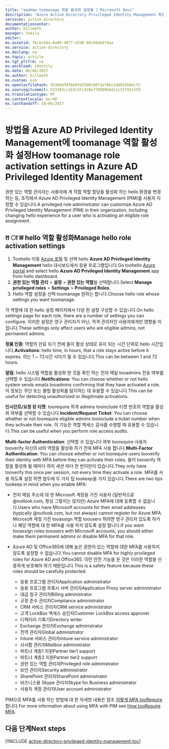 ```yaml
---
title: "aaaHow toomanage 역할 활성화 설정을 | Microsoft Docs"
description: "Azure Active Directory Privileged Identity Management 확장 hello로 toochange 권한 있는 id에 대 한 기본 설정을 hello 하는 방법에 대해 알아봅니다."
services: active-directory
documentationcenter: 
author: billmath
manager: femila
editor: 
ms.assetid: f6cbcb6a-8a89-4077-afd8-06c94a64f4aa
ms.service: active-directory
ms.devlang: na
ms.topic: article
ms.tgt_pltfrm: na
ms.workload: identity
ms.date: 06/06/2017
ms.author: billmath
ms.custom: pim
ms.openlocfilehash: 453bb6f8f8e0fd2598cb073ef86c1dd55458dc72
ms.sourcegitcommit: 523283cc1b3c37c428e77850964dc1c33742c5f0
ms.translationtype: MT
ms.contentlocale: ko-KR
ms.lasthandoff: 10/06/2017
---
```

# <a name="how-toomanage-role-activation-settings-in-azure-ad-privileged-identity-management"></a><span data-ttu-id="6d85a-103">방법을 Azure AD Privileged Identity Management에 toomanage 역할 활성화 설정</span><span class="sxs-lookup"><span data-stu-id="6d85a-103">How toomanage role activation settings in Azure AD Privileged Identity Management</span></span>
<span data-ttu-id="6d85a-104">권한 있는 역할 관리자는 사용자에 게 적합 역할 할당을 활성화 하는 hello 환경을 변경 하는 등, 조직에서 Azure AD Privileged Identity Management (PIM)를 사용자 지정할 수 있습니다.</span><span class="sxs-lookup"><span data-stu-id="6d85a-104">A privileged role administrator can customize Azure AD Privileged Identity Management (PIM) in their organization, including changing hello experience for a user who is activating an eligible role assignment.</span></span>

## <a name="manage-hello-role-activation-settings"></a><span data-ttu-id="6d85a-105">त ा ळ hello 역할 활성화</span><span class="sxs-lookup"><span data-stu-id="6d85a-105">Manage hello role activation settings</span></span>
1. <span data-ttu-id="6d85a-106">Toohello 이동 [Azure 포털](https://portal.azure.com) 및 선택 hello **Azure AD Privileged Identity Management** hello 대시보드에서 응용 프로그램입니다.</span><span class="sxs-lookup"><span data-stu-id="6d85a-106">Go toohello [Azure portal](https://portal.azure.com) and select hello **Azure AD Privileged Identity Management** app from hello dashboard.</span></span>
2. <span data-ttu-id="6d85a-107">**권한 있는 역할 관리** > **설정** > **권한 있는 역할**을 선택합니다.</span><span class="sxs-lookup"><span data-stu-id="6d85a-107">Select **Manage privileged roles** > **Settings** > **Privileged Roles**.</span></span>
3. <span data-ttu-id="6d85a-108">Hello 역할 설정을 선택 toomanage 원하는 합니다.</span><span class="sxs-lookup"><span data-stu-id="6d85a-108">Choose hello role whose settings you want toomanage.</span></span>

<span data-ttu-id="6d85a-109">각 역할에 대 한 hello 설정 페이지에서 다양 한 설정 구성할 수 있습니다.</span><span class="sxs-lookup"><span data-stu-id="6d85a-109">On hello settings page for each role, there are a number of settings you can configure.</span></span> <span data-ttu-id="6d85a-110">이러한 설정은 영구 관리자가 아닌, 적격 관리자인 사용자에게만 영향을 미칩니다.</span><span class="sxs-lookup"><span data-stu-id="6d85a-110">These settings only affect users who are eligible admins, not permanent admins.</span></span>

<span data-ttu-id="6d85a-111">**정품 인증**: 역할의 만료 되기 전에 들이 활성 상태로 유지 되는 시간 단위로 hello 시간입니다.</span><span class="sxs-lookup"><span data-stu-id="6d85a-111">**Activations**: hello time, in hours, that a role stays active before it expires.</span></span> <span data-ttu-id="6d85a-112">이는 1 ~ 72시간 사이가 될 수 있습니다.</span><span class="sxs-lookup"><span data-stu-id="6d85a-112">This can be between 1 and 72 hours.</span></span>

<span data-ttu-id="6d85a-113">**알림**: hello 시스템 역할을 활성화 한 것을 확인 하는 전자 메일 tooadmins 전송 여부를 선택할 수 있습니다.</span><span class="sxs-lookup"><span data-stu-id="6d85a-113">**Notifications**: You can choose whether or not hello system sends emails tooadmins confirming that they have activated a role.</span></span> <span data-ttu-id="6d85a-114">이 정보는 무단 또는 불법 활성화를 탐지하는 데 유용할 수 있습니다.</span><span class="sxs-lookup"><span data-stu-id="6d85a-114">This can be useful for detecting unauthorized or illegitimate activations.</span></span>

<span data-ttu-id="6d85a-115">**인시던트/요청 된 티켓**: toorequire 적격 admins tooinclude 티켓 번호의 역할을 활성화 여부를 선택할 수 있습니다.</span><span class="sxs-lookup"><span data-stu-id="6d85a-115">**Incident/Request Ticket**: You can choose whether or not toorequire eligible admins tooinclude a ticket number when they activate their role.</span></span> <span data-ttu-id="6d85a-116">이 기능은 역할 액세스 감사를 수행할 때 유용할 수 있습니다.</span><span class="sxs-lookup"><span data-stu-id="6d85a-116">This can be useful when you perform role access audits.</span></span>

<span data-ttu-id="6d85a-117">**Multi-factor Authentication**: 선택할 수 있습니다 여부 toorequire 사용자 tooverify 자신의 id의 역할을 활성화 하기 전에 MFA 사용 합니다.</span><span class="sxs-lookup"><span data-stu-id="6d85a-117">**Multi-Factor Authentication**: You can choose whether or not toorequire users tooverify their identity with MFA before they can activate their roles.</span></span> <span data-ttu-id="6d85a-118">들이 tooverify 역할을 활성화 될 때마다 하지 세션 마다 한 번이만이 있습니다.</span><span class="sxs-lookup"><span data-stu-id="6d85a-118">They only have tooverify this once per session, not every time they activate a role.</span></span> <span data-ttu-id="6d85a-119">MFA를 사용 하도록 설정 하면 염두에 두 가지 팁 tookeep을 가지 있습니다.</span><span class="sxs-lookup"><span data-stu-id="6d85a-119">There are two tips tookeep in mind when you enable MFA:</span></span>

* <span data-ttu-id="6d85a-120">전자 메일 주소에 대 한 Microsoft 계정을 가진 사용자 (일반적으로 @outlook.com, 항상 그렇지는 않지만) Azure MFA에 대해 등록할 수 없습니다.</span><span class="sxs-lookup"><span data-stu-id="6d85a-120">Users who have Microsoft accounts for their email addresses (typically @outlook.com, but not always) cannot register for Azure MFA.</span></span> <span data-ttu-id="6d85a-121">Microsoft 계정 가진 tooassign 역할 toousers 하려면 영구 관리자 있도록 하거나 해당 역할에 대 한 MFA를 사용 하지 않도록 설정 합니다.</span><span class="sxs-lookup"><span data-stu-id="6d85a-121">If you want tooassign roles toousers with Microsoft accounts, you should either make them permanent admins or disable MFA for that role.</span></span>
* <span data-ttu-id="6d85a-122">Azure AD 및 Office365에 대해 높은 권한이 있는 역할에 대한 MFA를 사용하지 않도록 설정할 수 없습니다.</span><span class="sxs-lookup"><span data-stu-id="6d85a-122">You cannot disable MFA for highly privileged roles for Azure AD and Office365.</span></span> <span data-ttu-id="6d85a-123">이런 안전 기능을 둔 것은 이러한 역할을 신중하게 보호해야 하기 때문입니다.</span><span class="sxs-lookup"><span data-stu-id="6d85a-123">This is a safety feature because these roles should be carefully protected:</span></span>  
  
  * <span data-ttu-id="6d85a-124">응용 프로그램 관리자</span><span class="sxs-lookup"><span data-stu-id="6d85a-124">Application administrator</span></span>
  * <span data-ttu-id="6d85a-125">응용 프로그램 프록시 서버 관리자</span><span class="sxs-lookup"><span data-stu-id="6d85a-125">Application Proxy server administrator</span></span>
  * <span data-ttu-id="6d85a-126">대금 청구 관리자</span><span class="sxs-lookup"><span data-stu-id="6d85a-126">Billing administrator</span></span>  
  * <span data-ttu-id="6d85a-127">규정 준수 관리자</span><span class="sxs-lookup"><span data-stu-id="6d85a-127">Compliance administrator</span></span>  
  * <span data-ttu-id="6d85a-128">CRM 서비스 관리자</span><span class="sxs-lookup"><span data-stu-id="6d85a-128">CRM service administrator</span></span>
  * <span data-ttu-id="6d85a-129">고객 LockBox 액세스 승인자</span><span class="sxs-lookup"><span data-stu-id="6d85a-129">Customer LockBox access approver</span></span>
  * <span data-ttu-id="6d85a-130">디렉터리 기록기</span><span class="sxs-lookup"><span data-stu-id="6d85a-130">Directory writer</span></span>  
  * <span data-ttu-id="6d85a-131">Exchange 관리자</span><span class="sxs-lookup"><span data-stu-id="6d85a-131">Exchange administrator</span></span>  
  * <span data-ttu-id="6d85a-132">전역 관리자</span><span class="sxs-lookup"><span data-stu-id="6d85a-132">Global administrator</span></span>
  * <span data-ttu-id="6d85a-133">Intune 서비스 관리자</span><span class="sxs-lookup"><span data-stu-id="6d85a-133">Intune service administrator</span></span>
  * <span data-ttu-id="6d85a-134">사서함 관리자</span><span class="sxs-lookup"><span data-stu-id="6d85a-134">Mailbox administrator</span></span>  
  * <span data-ttu-id="6d85a-135">파트너 계층1 지원</span><span class="sxs-lookup"><span data-stu-id="6d85a-135">Partner tier1 support</span></span>  
  * <span data-ttu-id="6d85a-136">파트너 계층2 지원</span><span class="sxs-lookup"><span data-stu-id="6d85a-136">Partner tier2 support</span></span>  
  * <span data-ttu-id="6d85a-137">권한 있는 역할 관리자</span><span class="sxs-lookup"><span data-stu-id="6d85a-137">Privileged role administrator</span></span>   
  * <span data-ttu-id="6d85a-138">보안 관리자</span><span class="sxs-lookup"><span data-stu-id="6d85a-138">Security administrator</span></span>  
  * <span data-ttu-id="6d85a-139">SharePoint 관리자</span><span class="sxs-lookup"><span data-stu-id="6d85a-139">SharePoint administrator</span></span>  
  * <span data-ttu-id="6d85a-140">비즈니스용 Skype 관리자</span><span class="sxs-lookup"><span data-stu-id="6d85a-140">Skype for Business administrator</span></span>  
  * <span data-ttu-id="6d85a-141">사용자 계정 관리자</span><span class="sxs-lookup"><span data-stu-id="6d85a-141">User account administrator</span></span>  

<span data-ttu-id="6d85a-142">PIM으로 MFA를 사용 하는 방법에 대 한 자세한 내용은 참조 [어떻게 MFA tooRequire](active-directory-privileged-identity-management-how-to-require-mfa.md)합니다.</span><span class="sxs-lookup"><span data-stu-id="6d85a-142">For more information about using MFA with PIM see [How tooRequire MFA](active-directory-privileged-identity-management-how-to-require-mfa.md).</span></span>

<!--PLACEHOLDER: Need an explanation of what hello temporary Global Administrator setting is for.-->

<!--Every topic should have next steps and links toohello next logical set of content tookeep hello customer engaged-->
## <a name="next-steps"></a><span data-ttu-id="6d85a-143">다음 단계</span><span class="sxs-lookup"><span data-stu-id="6d85a-143">Next steps</span></span>
[!INCLUDE [active-directory-privileged-identity-management-toc](../../includes/active-directory-privileged-identity-management-toc.md)]

